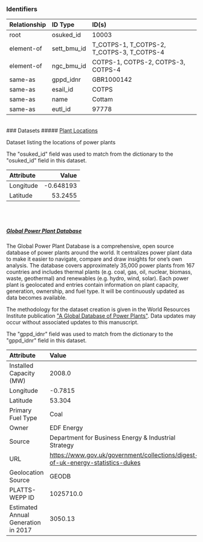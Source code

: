 ### Identifiers

| Relationship   | ID Type     | ID(s)                                      |
|:---------------|:------------|:-------------------------------------------|
| root           | osuked_id   | 10003                                      |
| element-of     | sett_bmu_id | T_COTPS-1, T_COTPS-2, T_COTPS-3, T_COTPS-4 |
| element-of     | ngc_bmu_id  | COTPS-1, COTPS-2, COTPS-3, COTPS-4         |
| same-as        | gppd_idnr   | GBR1000142                                 |
| same-as        | esail_id    | COTPS                                      |
| same-as        | name        | Cottam                                     |
| same-as        | eutl_id     | 97778                                      |

<br>
### Datasets
##### <a href="https://raw.githubusercontent.com/OSUKED/Dictionary-Datasets/main/datasets/plant-locations/datapackage.json">Plant Locations</a>

Dataset listing the locations of power plants

The "osuked_id" field was used to match from the dictionary to the "osuked_id" field in this dataset.

| Attribute   |     Value |
|:------------|----------:|
| Longitude   | -0.648193 |
| Latitude    | 53.2455   |

<br><br>
##### <a href="https://raw.githubusercontent.com/OSUKED/Dictionary-Datasets/main/datasets/global-power-plant-database/datapackage.json">Global Power Plant Database</a>

The Global Power Plant Database is a comprehensive, open source database of power plants around the world. It centralizes power plant data to make it easier to navigate, compare and draw insights for one’s own analysis. The database covers approximately 35,000 power plants from 167 countries and includes thermal plants (e.g. coal, gas, oil, nuclear, biomass, waste, geothermal) and renewables (e.g. hydro, wind, solar). Each power plant is geolocated and entries contain information on plant capacity, generation, ownership, and fuel type. It will be continuously updated as data becomes available. 

The methodology for the dataset creation is given in the World Resources Institute publication ["A Global Database of Power Plants"](https://www.wri.org/research/global-database-power-plants). Data updates may occur without associated updates to this manuscript.

The "gppd_idnr" field was used to match from the dictionary to the "gppd_idnr" field in this dataset.

| Attribute                           | Value                                                                          |
|:------------------------------------|:-------------------------------------------------------------------------------|
| Installed Capacity (MW)             | 2008.0                                                                         |
| Longitude                           | -0.7815                                                                        |
| Latitude                            | 53.304                                                                         |
| Primary Fuel Type                   | Coal                                                                           |
| Owner                               | EDF Energy                                                                     |
| Source                              | Department for Business Energy & Industrial Strategy                           |
| URL                                 | https://www.gov.uk/government/collections/digest-of-uk-energy-statistics-dukes |
| Geolocation Source                  | GEODB                                                                          |
| PLATTS-WEPP ID                      | 1025710.0                                                                      |
| Estimated Annual Generation in 2017 | 3050.13                                                                        |
